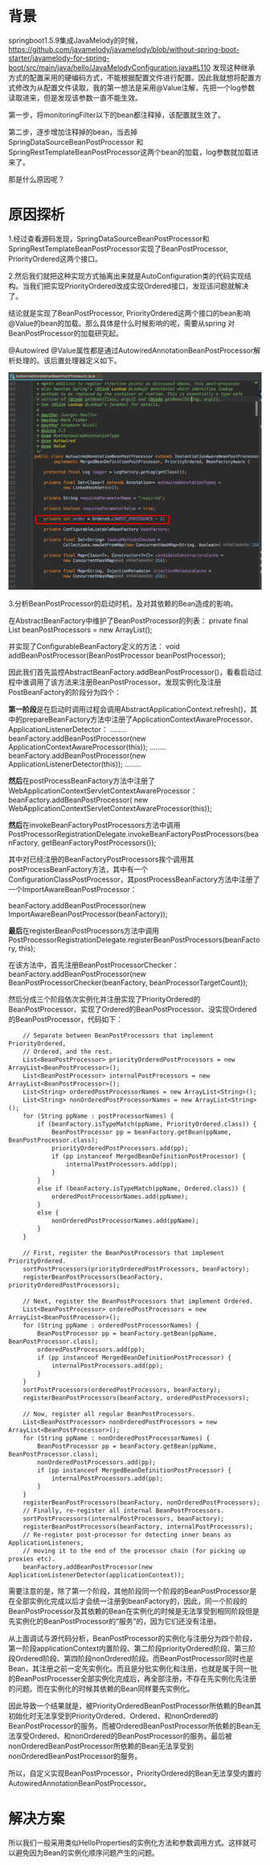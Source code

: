 # 背景

springboot1.5.9集成JavaMelody的时候， https://github.com/javamelody/javamelody/blob/without-spring-boot-starter/javamelody-for-spring-boot/src/main/java/hello/JavaMelodyConfiguration.java#L110  发现这种继承方式的配置采用的硬编码方式，不能根据配置文件进行配置。因此我就想将配置方式修改为从配置文件读取，我的第一想法是采用@Value注解，先把一个log参数读取进来，但是发现该参数一直不能生效。

第一步，将monitoringFilter以下的bean都注释掉，该配置就生效了。

第二步，逐步增加注释掉的bean，当去掉SpringDataSourceBeanPostProcessor 和 SpringRestTemplateBeanPostProcessor这两个bean的加载，log参数就加载进来了。

那是什么原因呢？

# 原因探析

1.经过查看源码发现，SpringDataSourceBeanPostProcessor和SpringRestTemplateBeanPostProcessor实现了BeanPostProcessor, PriorityOrdered这两个接口。

2.然后我们就把这种实现方式抽离出来就是AutoConfiguration类的代码实现结构。当我们把实现PriorityOrdered改成实现Ordered接口，发现该问题就解决了。

结论就是实现了BeanPostProcessor, PriorityOrdered这两个接口的bean影响@Value的bean的加载。那么具体是什么时候影响的呢，需要从spring 对BeanPostProcessor的加载研究起。

@Autowired @Value属性都是通过AutowiredAnnotationBeanPostProcessor解析处理的。该后置处理器定义如下。

![](images/AutowiredAnnotationBeanPostProcessor.png)

3.分析BeanPostProcessor的启动时机，及对其依赖的Bean造成的影响。

在AbstractBeanFactory中维护了BeanPostProcessor的列表：
private final List<BeanPostProcessor> beanPostProcessors = new ArrayList<BeanPostProcessor>();

并实现了ConfigurableBeanFactory定义的方法：
void addBeanPostProcessor(BeanPostProcessor beanPostProcessor);

因此我们首先监控AbstractBeanFactory.addBeanPostProcessor()，看看启动过程中谁调用了该方法来注册BeanPostProcessor。发现实例化及注册PostBeanFactory的阶段分为四个：



**第一阶段**是在启动时调用过程会调用AbstractApplicationContext.refresh()，其中的prepareBeanFactory方法中注册了ApplicationContextAwareProcessor、ApplicationListenerDetector：
........
beanFactory.addBeanPostProcessor(new ApplicationContextAwareProcessor(this));
........
beanFactory.addBeanPostProcessor(new ApplicationListenerDetector(this));
........

**然后**在postProcessBeanFactory方法中注册了WebApplicationContextServletContextAwareProcessor：
beanFactory.addBeanPostProcessor(
			new WebApplicationContextServletContextAwareProcessor(this));

**然后**在invokeBeanFactoryPostProcessors方法中调用
PostProcessorRegistrationDelegate.invokeBeanFactoryPostProcessors(beanFactory, getBeanFactoryPostProcessors());


其中对已经注册的BeanFactoryPostProcessors挨个调用其postProcessBeanFactory方法，其中有一个ConfigurationClassPostProcessor，其postProcessBeanFactory方法中注册了一个ImportAwareBeanPostProcessor：

beanFactory.addBeanPostProcessor(new ImportAwareBeanPostProcessor(beanFactory));

**最后**在registerBeanPostProcessors方法中调用
PostProcessorRegistrationDelegate.registerBeanPostProcessors(beanFactory, this);

在该方法中，首先注册BeanPostProcessorChecker：
beanFactory.addBeanPostProcessor(new BeanPostProcessorChecker(beanFactory, beanProcessorTargetCount));

然后分成三个阶段依次实例化并注册实现了PriorityOrdered的BeanPostProcessor、实现了Ordered的BeanPostProcessor、没实现Ordered的BeanPostProcessor，代码如下：

		// Separate between BeanPostProcessors that implement PriorityOrdered,
		// Ordered, and the rest.
		List<BeanPostProcessor> priorityOrderedPostProcessors = new ArrayList<BeanPostProcessor>();
		List<BeanPostProcessor> internalPostProcessors = new ArrayList<BeanPostProcessor>();
		List<String> orderedPostProcessorNames = new ArrayList<String>();
		List<String> nonOrderedPostProcessorNames = new ArrayList<String>();
		for (String ppName : postProcessorNames) {
			if (beanFactory.isTypeMatch(ppName, PriorityOrdered.class)) {
				BeanPostProcessor pp = beanFactory.getBean(ppName, BeanPostProcessor.class);
				priorityOrderedPostProcessors.add(pp);
				if (pp instanceof MergedBeanDefinitionPostProcessor) {
					internalPostProcessors.add(pp);
				}
			}
			else if (beanFactory.isTypeMatch(ppName, Ordered.class)) {
				orderedPostProcessorNames.add(ppName);
			}
			else {
				nonOrderedPostProcessorNames.add(ppName);
			}
		}
	
		// First, register the BeanPostProcessors that implement PriorityOrdered.
		sortPostProcessors(priorityOrderedPostProcessors, beanFactory);
		registerBeanPostProcessors(beanFactory, priorityOrderedPostProcessors);
		
		// Next, register the BeanPostProcessors that implement Ordered.
		List<BeanPostProcessor> orderedPostProcessors = new ArrayList<BeanPostProcessor>();
		for (String ppName : orderedPostProcessorNames) {
			BeanPostProcessor pp = beanFactory.getBean(ppName, BeanPostProcessor.class);
			orderedPostProcessors.add(pp);
			if (pp instanceof MergedBeanDefinitionPostProcessor) {
				internalPostProcessors.add(pp);
			}
		}
		sortPostProcessors(orderedPostProcessors, beanFactory);
		registerBeanPostProcessors(beanFactory, orderedPostProcessors);
		
		// Now, register all regular BeanPostProcessors.
		List<BeanPostProcessor> nonOrderedPostProcessors = new ArrayList<BeanPostProcessor>();
		for (String ppName : nonOrderedPostProcessorNames) {
			BeanPostProcessor pp = beanFactory.getBean(ppName, BeanPostProcessor.class);
			nonOrderedPostProcessors.add(pp);
			if (pp instanceof MergedBeanDefinitionPostProcessor) {
				internalPostProcessors.add(pp);
			}
		}
		registerBeanPostProcessors(beanFactory, nonOrderedPostProcessors);
		// Finally, re-register all internal BeanPostProcessors.
		sortPostProcessors(internalPostProcessors, beanFactory);
		registerBeanPostProcessors(beanFactory, internalPostProcessors);
		// Re-register post-processor for detecting inner beans as ApplicationListeners,
		// moving it to the end of the processor chain (for picking up proxies etc).
		beanFactory.addBeanPostProcessor(new ApplicationListenerDetector(applicationContext));

需要注意的是，除了第一个阶段，其他阶段同一个阶段的BeanPostProcessor是在全部实例化完成以后才会统一注册到beanFactory的，因此，同一个阶段的BeanPostProcessor及其依赖的Bean在实例化的时候是无法享受到相同阶段但是先实例化的BeanPostProcessor的“服务”的，因为它们还没有注册。

从上面调试与源代码分析，BeanPostProcessor的实例化与注册分为四个阶段，第一阶段applicationContext内置阶段、第二阶段priorityOrdered阶段、第三阶段Ordered阶段、第四阶段nonOrdered阶段。而BeanPostProcessor同时也是Bean，其注册之前一定先实例化。而且是分批实例化和注册，也就是属于同一批的BeanPostProcesser全部实例化完成后，再全部注册，不存在先实例化先注册的问题。而在实例化的时候其依赖的Bean同样要先实例化。



因此导致一个结果就是，被PriorityOrderedBeanPostProcessor所依赖的Bean其初始化时无法享受到PriorityOrdered、Ordered、和nonOrdered的BeanPostProcessor的服务。而被OrderedBeanPostProcessor所依赖的Bean无法享受Ordered、和nonOrdered的BeanPostProcessor的服务。最后被nonOrderedBeanPostProcessor所依赖的Bean无法享受到nonOrderedBeanPostProcessor的服务。

所以，自定义实现BeanPostProcessor，PriorityOrdered的Bean无法享受内置的AutowiredAnnotationBeanPostProcessor。

# 解决方案

所以我们一般采用类似HelloProperties的实例化方法和参数调用方式。这样就可以避免因为Bean的实例化顺序问题产生的问题。